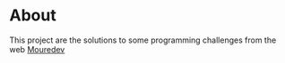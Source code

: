 # About
This project are the solutions to some programming challenges from the web <a href="https://retosdeprogramacion.com/roadmap/">Mouredev</a>